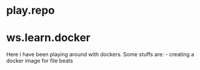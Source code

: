# play.repo

# ws.learn.docker
  Here i have been playing around with dockers. Some stuffs are:
    - creating a docker image for file beats
    
